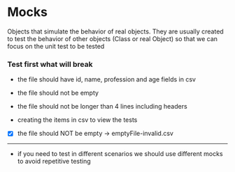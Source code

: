# Mocks
Objects that simulate the behavior of real objects. They are usually created to test the behavior of other objects (Class or real Object) so that we can focus on the unit test to be tested

### Test first what will break

- the file should have id, name, profession and age fields in csv
- the file should not be empty
- the file should not be longer than 4 lines including headers

- creating the items in csv to view the tests

-[x] the file should NOT be empty -> emptyFile-invalid.csv

***

- if you need to test in different scenarios we should use different mocks to avoid
repetitive testing
